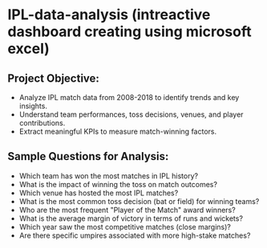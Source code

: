 # IPL-data-analysis (intreactive dashboard creating using microsoft excel)
##   Project Objective:
- Analyze IPL match data from 2008-2018 to identify trends and key insights.
- Understand team performances, toss decisions, venues, and player contributions.
- Extract meaningful KPIs to measure match-winning factors.

##  Sample Questions for Analysis:
- Which team has won the most matches in IPL history?
- What is the impact of winning the toss on match outcomes?
- Which venue has hosted the most IPL matches?
- What is the most common toss decision (bat or field) for winning teams?
- Who are the most frequent "Player of the Match" award winners?
- What is the average margin of victory in terms of runs and wickets?
- Which year saw the most competitive matches (close margins)?
- Are there specific umpires associated with more high-stake matches?
